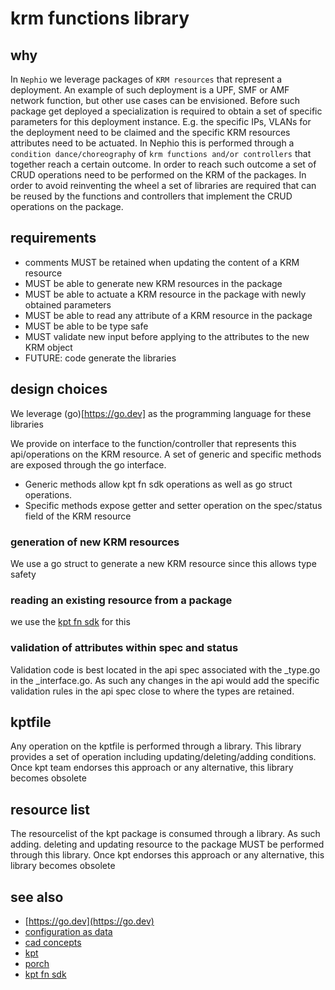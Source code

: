 # krm functions library

## why

In `Nephio` we leverage packages of `KRM resources` that represent a deployment. An example of such deployment is a UPF, SMF or AMF network function, but other use cases can be envisioned. Before such package get deployed a specialization is required to obtain a set of specific parameters for this deployment instance. E.g. the specific IPs, VLANs for the deployment need to be claimed and the specific KRM resources attributes need to be actuated. In Nephio this is performed through a `condition dance/choreography` of `krm functions and/or controllers` that together reach a certain outcome. In order to reach such outcome a set of CRUD operations need to be performed on the KRM of the packages. In order to avoid reinventing the wheel a set of libraries are required that can be reused by the functions and controllers that implement the CRUD operations on the package.

## requirements

- comments MUST be retained when updating the content of a KRM resource
- MUST be able to generate new KRM resources in the package
- MUST be able to actuate a KRM resource in the package with newly obtained parameters
- MUST be able to read any attribute of a KRM resource in the package
- MUST be able to be type safe
- MUST validate new input before applying to the attributes to the new KRM object
- FUTURE: code generate the libraries

## design choices

We leverage (go)[https://go.dev] as the programming language for these libraries

We provide on interface to the function/controller that represents this api/operations on the KRM resource. A set of generic and specific methods are exposed through the go interface.

- Generic methods allow kpt fn sdk operations as well as go struct operations.
- Specific methods expose getter and setter operation on the spec/status field of the KRM resource

### generation of new KRM resources

We use a go struct to generate a new KRM resource since this allows type safety

### reading an existing resource from a package

we use the [kpt fn sdk](https://github.com/kptdev/krm-functions-sdk) for this

### validation of attributes within spec and status

Validation code is best located in the api spec associated with the <krm-resource>_type.go in the <krm-resource>_interface.go. As such any changes in the api would add the specific validation rules in the api spec close to where the types are retained.

## kptfile

Any operation on the kptfile is performed through a library. This library provides a set of operation including updating/deleting/adding conditions. Once kpt team endorses this approach or any alternative, this library becomes obsolete

## resource list

The resourcelist of the kpt package is consumed through a library. As such adding. deleting and updating resource to the package MUST be performed through this library. Once kpt endorses this approach or any alternative, this library becomes obsolete

## see also

- [https://go.dev](https://go.dev)
- [configuration as data](https://github.com/kptdev/kpt/blob/main/docs/design-docs/06-config-as-data.md)
- [cad concepts](https://kpt.dev/book/02-concepts/)
- [kpt](https://kpt.dev/book/02-concepts/03-functions)
- [porch](https://kpt.dev/guides/porch-user-guide)
- [kpt fn sdk](https://github.com/kptdev/krm-functions-sdk)
